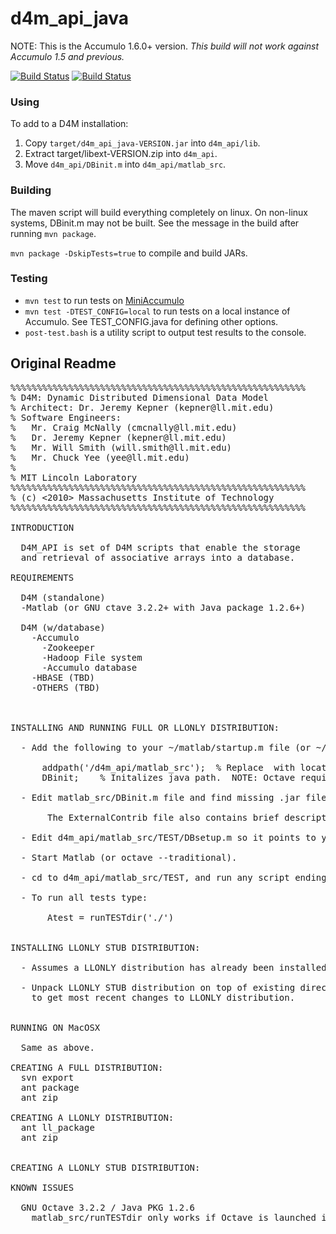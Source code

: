d4m_api_java
============

NOTE: This is the Accumulo 1.6.0+ version.
*This build will not work against Accumulo 1.5 and previous.*

[![Build Status](https://api.shippable.com/projects/54f27f245ab6cc13528fd44d/badge?branchName=master)](https://app.shippable.com/projects/54f27f245ab6cc13528fd44d/builds/latest)
[![Build Status](https://travis-ci.org/Accla/d4m_api_java.svg)](https://travis-ci.org/Accla/d4m_api_java)

### Using
To add to a D4M installation:

1. Copy `target/d4m_api_java-VERSION.jar` into `d4m_api/lib`.
2. Extract target/libext-VERSION.zip into `d4m_api`.
3. Move `d4m_api/DBinit.m` into `d4m_api/matlab_src`.

### Building
The maven script will build everything completely on linux.
On non-linux systems, DBinit.m may not be built. See the message in the build after running `mvn package`.

`mvn package -DskipTests=true` to compile and build JARs.

### Testing
* `mvn test` to run tests on [MiniAccumulo][]
* `mvn test -DTEST_CONFIG=local` to run tests on a local instance of Accumulo.
See TEST_CONFIG.java for defining other options.
* `post-test.bash` is a utility script to output test results to the console.

[MiniAccumulo]: https://accumulo.apache.org/1.6/accumulo_user_manual.html#_mini_accumulo_cluster

## Original Readme
<pre>
%%%%%%%%%%%%%%%%%%%%%%%%%%%%%%%%%%%%%%%%%%%%%%%%%%%%%%%%
% D4M: Dynamic Distributed Dimensional Data Model
% Architect: Dr. Jeremy Kepner (kepner@ll.mit.edu)
% Software Engineers: 
%   Mr. Craig McNally (cmcnally@ll.mit.edu)
%   Dr. Jeremy Kepner (kepner@ll.mit.edu)
%   Mr. Will Smith (will.smith@ll.mit.edu)
%   Mr. Chuck Yee (yee@ll.mit.edu)
%
% MIT Lincoln Laboratory
%%%%%%%%%%%%%%%%%%%%%%%%%%%%%%%%%%%%%%%%%%%%%%%%%%%%%%%%
% (c) <2010> Massachusetts Institute of Technology
%%%%%%%%%%%%%%%%%%%%%%%%%%%%%%%%%%%%%%%%%%%%%%%%%%%%%%%%

INTRODUCTION

  D4M_API is set of D4M scripts that enable the storage
  and retrieval of associative arrays into a database.

REQUIREMENTS

  D4M (standalone)
  -Matlab (or GNU ctave 3.2.2+ with Java package 1.2.6+)

  D4M (w/database)
    -Accumulo
      -Zookeeper
      -Hadoop File system
      -Accumulo database
    -HBASE (TBD)
    -OTHERS (TBD)



INSTALLING AND RUNNING FULL OR LLONLY DISTRIBUTION:

  - Add the following to your ~/matlab/startup.m file (or ~/.octaverc file).

      addpath('<ParentDir>/d4m_api/matlab_src');  % Replace <ParentDir> with location of d4m_api.
      DBinit;    % Initalizes java path.  NOTE: Octave requires Java package be installed.

  - Edit matlab_src/DBinit.m file and find missing .jar files and put them in lib directory.

       The ExternalContrib file also contains brief description of the jars.

  - Edit d4m_api/matlab_src/TEST/DBsetup.m so it points to your Zookeeper server.

  - Start Matlab (or octave --traditional).

  - cd to d4m_api/matlab_src/TEST, and run any script ending in TEST.m

  - To run all tests type:

       Atest = runTESTdir('./')


INSTALLING LLONLY STUB DISTRIBUTION:

  - Assumes a LLONLY distribution has already been installed.

  - Unpack LLONLY STUB distribution on top of existing directory
    to get most recent changes to LLONLY distribution.


RUNNING ON MacOSX

  Same as above.

CREATING A FULL DISTRIBUTION:
  svn export <URL>
  ant package
  ant zip

CREATING A LLONLY DISTRIBUTION:
  ant ll_package
  ant zip


CREATING A LLONLY STUB DISTRIBUTION:

KNOWN ISSUES

  GNU Octave 3.2.2 / Java PKG 1.2.6
    matlab_src/runTESTdir only works if Octave is launched in TEST directory

</pre>
